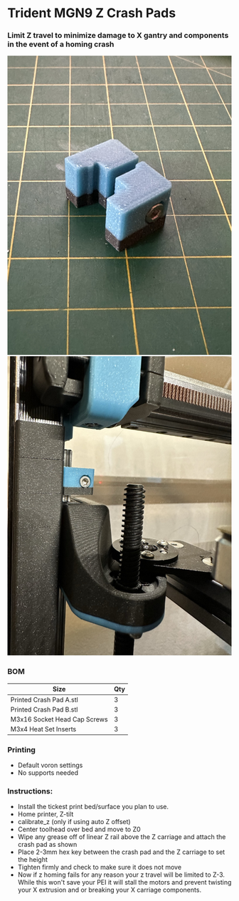 
# Trident MGN9 Z Crash Pads

 ### Limit Z travel to minimize damage to X gantry and components in the event of a homing crash
<img src="./Images/crahspad1.jpeg" width=600>

<img src="./Images/crashpad.jpeg" width=600>

### BOM

Size | Qty
--- | ---
Printed Crash Pad A.stl        | 3
Printed Crash Pad B.stl        | 3
M3x16 Socket Head Cap Screws   | 3
M3x4 Heat Set Inserts          | 3

### Printing
  * Default voron settings
  * No supports needed

### Instructions:

  * Install the tickest print bed/surface you plan to use. 
  * Home printer, Z-tilt
  * calibrate_z (only if using auto Z offset)
  * Center toolhead over bed and move to Z0 
  * Wipe any grease off of linear Z rail above the Z carriage and attach the crash pad as shown
  * Place 2-3mm hex key between the crash pad and the Z carriage to set the height
  * Tighten firmly and check to make sure it does not move
  * Now if z homing fails for any reason your z travel will be limited to Z-3. While this won't save your PEI it will stall the motors and prevent twisting your X extrusion and or breaking your X carriage components. 
  
   

